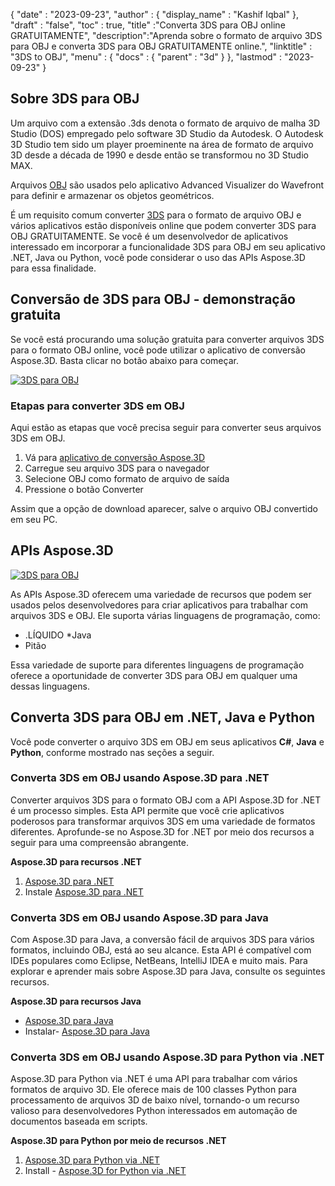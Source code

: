 {
  "date" : "2023-09-23",
  "author" : {
    "display_name" : "Kashif Iqbal"
},
  "draft" : "false",
  "toc" : true,
  "title" :"Converta 3DS para OBJ online GRATUITAMENTE",
  "description":"Aprenda sobre o formato de arquivo 3DS para OBJ e converta 3DS para OBJ GRATUITAMENTE online.",
  "linktitle" : "3DS to OBJ",
  "menu" : {
    "docs" : {
      "parent" : "3d"
}
},
  "lastmod" : "2023-09-23"
}

## Sobre 3DS para OBJ

Um arquivo com a extensão .3ds denota o formato de arquivo de malha 3D Studio (DOS) empregado pelo software 3D Studio da Autodesk. O Autodesk 3D Studio tem sido um player proeminente na área de formato de arquivo 3D desde a década de 1990 e desde então se transformou no 3D Studio MAX.

Arquivos [OBJ](/pt/3d/obj/) são usados pelo aplicativo Advanced Visualizer do Wavefront para definir e armazenar os objetos geométricos.

É um requisito comum converter [3DS](/pt/3d/3ds/) para o formato de arquivo OBJ e vários aplicativos estão disponíveis online que podem converter 3DS para OBJ GRATUITAMENTE. Se você é um desenvolvedor de aplicativos interessado em incorporar a funcionalidade 3DS para OBJ em seu aplicativo .NET, Java ou Python, você pode considerar o uso das APIs Aspose.3D para essa finalidade.

## Conversão de 3DS para OBJ - demonstração gratuita

Se você está procurando uma solução gratuita para converter arquivos 3DS para o formato OBJ online, você pode utilizar o aplicativo de conversão Aspose.3D. Basta clicar no botão abaixo para começar.

[![3DS para OBJ](../3ds-to-obj.png)](https://products.aspose.app/3d/conversion/3ds-to-obj)

### Etapas para converter 3DS em OBJ

Aqui estão as etapas que você precisa seguir para converter seus arquivos 3DS em OBJ.

1. Vá para [aplicativo de conversão Aspose.3D](https://products.aspose.app/3d/conversion/3DS-to-obj)
1. Carregue seu arquivo 3DS para o navegador
1. Selecione OBJ como formato de arquivo de saída
1. Pressione o botão Converter

Assim que a opção de download aparecer, salve o arquivo OBJ convertido em seu PC.

## APIs Aspose.3D

[![3DS para OBJ](../try-aspose-3d.png)](https://products.aspose.com/3d/)

As APIs Aspose.3D oferecem uma variedade de recursos que podem ser usados pelos desenvolvedores para criar aplicativos para trabalhar com arquivos 3DS e OBJ. Ele suporta várias linguagens de programação, como:

* .LÍQUIDO
*Java
* Pitão

Essa variedade de suporte para diferentes linguagens de programação oferece a oportunidade de converter 3DS para OBJ em qualquer uma dessas linguagens.

## Converta 3DS para OBJ em .NET, Java e Python

Você pode converter o arquivo 3DS em OBJ em seus aplicativos **C#**, **Java** e **Python**, conforme mostrado nas seções a seguir.

### Converta 3DS em OBJ usando Aspose.3D para .NET

Converter arquivos 3DS para o formato OBJ com a API Aspose.3D for .NET é um processo simples. Esta API permite que você crie aplicativos poderosos para transformar arquivos 3DS em uma variedade de formatos diferentes. Aprofunde-se no Aspose.3D for .NET por meio dos recursos a seguir para uma compreensão abrangente.

**Aspose.3D para recursos .NET**

1. [Aspose.3D para .NET](https://products.aspose.com/3d/net/)
1. Instale [Aspose.3D para .NET](https://docs.aspose.com/3d/net/installation/)

### Converta 3DS em OBJ usando Aspose.3D para Java

Com Aspose.3D para Java, a conversão fácil de arquivos 3DS para vários formatos, incluindo OBJ, está ao seu alcance. Esta API é compatível com IDEs populares como Eclipse, NetBeans, IntelliJ IDEA e muito mais. Para explorar e aprender mais sobre Aspose.3D para Java, consulte os seguintes recursos.

**Aspose.3D para recursos Java**

* [Aspose.3D para Java](https://products.aspose.com/3d/java/)
* Instalar- [Aspose.3D para Java](https://docs.aspose.com/3d/java/installation/)

### Converta 3DS em OBJ usando Aspose.3D para Python via .NET

Aspose.3D para Python via .NET é uma API para trabalhar com vários formatos de arquivo 3D. Ele oferece mais de 100 classes Python para processamento de arquivos 3D de baixo nível, tornando-o um recurso valioso para desenvolvedores Python interessados em automação de documentos baseada em scripts.

**Aspose.3D para Python por meio de recursos .NET**

1. [Aspose.3D para Python via .NET](https://products.aspose.com/3d/python-net/)
1. Install - [Aspose.3D for Python via .NET](https://releases.aspose.com/3d/python-net/)
